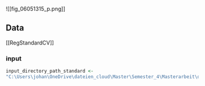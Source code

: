 ![[fig_06051315_p.png]]
## Data
[[RegStandardCV]]
### input
```r
input_directory_path_standard <- 
"C:\Users\johan\OneDrive\dateien_cloud\Master\Semester_4\Masterarbeit\data\pulmanory_hypertension\regression\standard_regression/performance_evaluation/Performance_Overview.txt"
```
